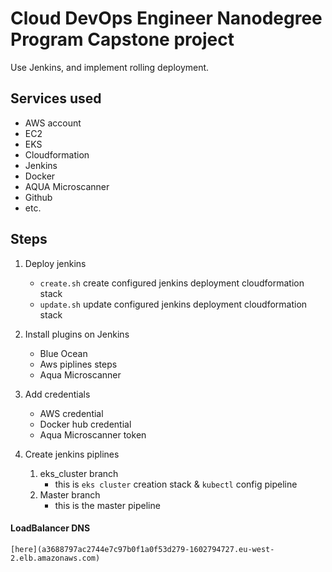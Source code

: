# Cloud DevOps Engineer Nanodegree Program Capstone project
 Use Jenkins, and implement rolling deployment.

## Services used
- AWS account
- EC2
- EKS
- Cloudformation
- Jenkins
- Docker
- AQUA Microscanner
- Github
- etc.

## Steps
1. Deploy jenkins
    - `create.sh`
        create configured jenkins deployment cloudformation stack
    - `update.sh`
    update configured jenkins deployment cloudformation stack

2. Install plugins on Jenkins
    - Blue Ocean
    - Aws piplines steps
    - Aqua Microscanner
3. Add credentials
    - AWS credential
    - Docker hub credential
    - Aqua Microscanner token

3. Create jenkins piplines
    1. eks_cluster branch
        - this is `eks cluster` creation stack & ``kubectl`` config pipeline
    2. Master branch
        - this is the master pipeline

#### LoadBalancer DNS
    [here](a3688797ac2744e7c97b0f1a0f53d279-1602794727.eu-west-2.elb.amazonaws.com)


